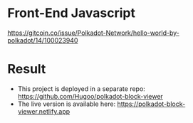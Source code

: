 # Front-End Javascript

https://gitcoin.co/issue/Polkadot-Network/hello-world-by-polkadot/14/100023940

# Result

- This project is deployed in a separate repo: https://github.com/Hugoo/polkadot-block-viewer
- The live version is available here:
  https://polkadot-block-viewer.netlify.app
